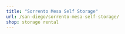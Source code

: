 ```yaml
---
title: "Sorrento Mesa Self Storage"
url: /san-diego/sorrento-mesa-self-storage/
shop: storage rental
---
```

